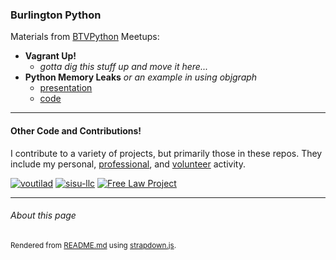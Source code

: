 ### Burlington Python
Materials from [BTVPython](https://www.meetup.com/btvpython/) Meetups:

* **Vagrant Up!**
  * _gotta dig this stuff up and move it here..._
* **Python Memory Leaks** _or an example in using objgraph_
  * [presentation](objgraph-demo/presentation/Meetup%20-%20Python%20Memory%20Leaks/index.html)
  * [code](https://github.com/voutilad/meetups/tree/master/objgraph-demo)

---

#### Other Code and Contributions!
I contribute to a variety of projects, but primarily those in these repos. They
include my personal, [professional](https://sisu.io), and [volunteer](https://free.law)
activity.

[![voutilad](https://avatars0.githubusercontent.com/u/9891346?v=3&s=84 "profile")](https://github.com/voutilad)
[![sisu-llc](https://avatars3.githubusercontent.com/u/16563781?v=3&s=84 "profile")](https://github.com/sisu-llc)
[![Free Law Project](https://avatars0.githubusercontent.com/u/6012898?v=3&s=84 "profile")](https://github.com/freelawproject)


---

###### About this page
<sub>Rendered from [README.md](README.md) using [strapdown.js](https://strapdown.js).</sub>

